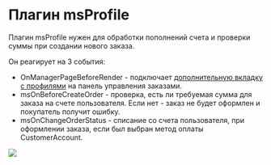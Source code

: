 # Плагин msProfile

Плагин msProfile нужен для обработки пополнений счета и проверки суммы при создании нового заказа.

Он реагирует на 3 события:

* OnManagerPageBeforeRender - подключает [дополнительную вкладку с профилями][1] на панель управления заказами.
* msOnBeforeCreateOrder - проверка, есть ли требуемая сумма для заказа на счете пользователя. Если нет - заказ не будет оформлен и покупатель получит ошибку.
* msOnChangeOrderStatus - списание со счета пользователя, при оформлении заказа, если был выбран метод оплаты CustomerAccount.

[![](https://file.modx.pro/files/c/0/0/c004f06da5a54dc4be2fa592148a6af0s.jpg)](https://file.modx.pro/files/c/0/0/c004f06da5a54dc4be2fa592148a6af0.png)

[1]: /components/02_miniShop2/05_Другие_дополнения/05_msProfile/01_Интерфейс.md
